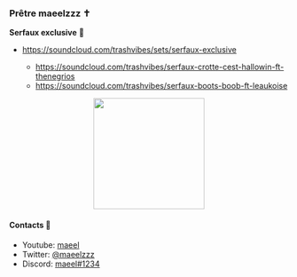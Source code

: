 ### Prêtre maeelzzz ✝️



  **Serfaux exclusive** 👋
- https://soundcloud.com/trashvibes/sets/serfaux-exclusive

  - https://soundcloud.com/trashvibes/serfaux-crotte-cest-hallowin-ft-thenegrios
  - https://soundcloud.com/trashvibes/serfaux-boots-boob-ft-leaukoise


<div align="center">
      <img height="200" src="https://i.ibb.co/NZWgLct/BWVDz80n-U9j6o-R1x5-DCTspl-JEAM.gif&show_icons=true&hide_border=true">
</div>  




#### Contacts 📒
- Youtube: [maeel](https://youtube.com/maeel)
- Twitter: [@maeelzzz](https://twitter.com/maeelzzz)
- Discord: [maeel#1234](https://discord.gg/C6uy7Vs6ty)


